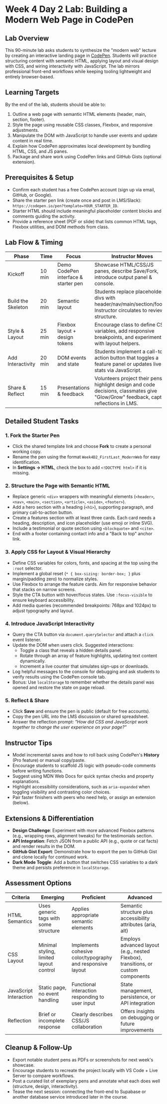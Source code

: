 # Week 4 Day 2 Lab: Building a Modern Web Page in CodePen

## Lab Overview

This 90-minute lab asks students to synthesize the "modern web" lecture by creating an interactive landing page in [CodePen](https://codepen.io/). Students will practice structuring content with semantic HTML, applying layout and visual design with CSS, and wiring interactivity with JavaScript. The lab mirrors professional front-end workflows while keeping tooling lightweight and entirely browser-based.

## Learning Targets

By the end of the lab, students should be able to:

1. Outline a web page with semantic HTML elements (header, main, section, footer).
2. Style the page using reusable CSS classes, Flexbox, and responsive adjustments.
3. Manipulate the DOM with JavaScript to handle user events and update content in real time.
4. Explain how CodePen approximates local development by bundling HTML, CSS, and JS panes.
5. Package and share work using CodePen links and GitHub Gists (optional extension).

## Prerequisites & Setup

- Confirm each student has a free CodePen account (sign up via email, GitHub, or Google).
- Share the starter pen link (create once and post in LMS/Slack): `https://codepen.io/pen?template=YOUR_STARTER_ID`.
- Starter HTML should include meaningful placeholder content blocks and comments guiding the activity.
- Provide a reference sheet (PDF or slide) that lists common HTML tags, Flexbox utilities, and DOM methods from class.

## Lab Flow & Timing

| Phase | Time | Focus | Instructor Moves |
| --- | --- | --- | --- |
| Kickoff | 10 min | Demo CodePen interface & starter pen | Showcase HTML/CSS/JS panes, describe Save/Fork, introduce output panel & console. |
| Build the Skeleton | 20 min | Semantic layout | Students replace placeholder divs with header/nav/main/section/footer. Instructor circulates to review structure. |
| Style & Layout | 25 min | Flexbox layout + design tokens | Encourage class to define CSS variables, add responsive breakpoints, and experiment with layout helpers. |
| Add Interactivity | 20 min | DOM events and state | Students implement a call-to-action button that toggles a feature panel or updates live stats via JavaScript. |
| Share & Reflect | 15 min | Presentations & feedback | Volunteers project their pens, highlight design and code decisions, classmates give "Glow/Grow" feedback, capture reflections in LMS. |

## Detailed Student Tasks

### 1. Fork the Starter Pen

- Click the shared template link and choose **Fork** to create a personal working copy.
- Rename the pen using the format `Week4D2_FirstLast_ModernWeb` for easy identification.
- In **Settings → HTML**, check the box to add `<!DOCTYPE html>` if it is missing.

### 2. Structure the Page with Semantic HTML

- Replace generic `<div>` wrappers with meaningful elements (`<header>`, `<nav>`, `<main>`, `<section>`, `<article>`, `<aside>`, `<footer>`).
- Add a hero section with a heading (`<h1>`), supporting paragraph, and primary call-to-action button.
- Create a features section with at least three cards. Each card needs a heading, description, and icon placeholder (use emoji or inline SVG).
- Include a testimonial or quote section using `<blockquote>` and `<cite>`.
- End with a footer containing contact info and a "Back to top" anchor link.

### 3. Apply CSS for Layout & Visual Hierarchy

- Define CSS variables for colors, fonts, and spacing at the top using the `:root` selector.
- Implement a global reset (`* { box-sizing: border-box; }` plus margin/padding zero) to normalize styles.
- Use Flexbox to arrange the feature cards. Aim for responsive behavior that stacks on narrow screens.
- Style the CTA button with hover/focus states. Use `:focus-visible` to ensure keyboard accessibility.
- Add media queries (recommended breakpoints: 768px and 1024px) to adjust typography and layout.

### 4. Introduce JavaScript Interactivity

- Query the CTA button via `document.querySelector` and attach a `click` event listener.
- Update the DOM when users click. Suggested interactions:
  - Toggle a class that reveals a hidden details panel.
  - Rotate through an array of feature highlights, updating text content dynamically.
  - Increment a live counter that simulates sign-ups or downloads.
- Log helpful messages to the console for debugging and ask students to verify results using the CodePen console tab.
- Bonus: Use `localStorage` to remember whether the details panel was opened and restore the state on page reload.

### 5. Reflect & Share

- Click **Save** and ensure the pen is public (default for free accounts).
- Copy the pen URL into the LMS discussion or shared spreadsheet.
- Answer the reflection prompt: *"How did CSS and JavaScript work together to change the user experience on your page?"*

## Instructor Tips

- Model incremental saves and how to roll back using CodePen's **History** (Pro feature) or manual copy/paste.
- Encourage students to scaffold JS logic with pseudo-code comments before writing functions.
- Suggest using MDN Web Docs for quick syntax checks and property explanations.
- Highlight accessibility considerations, such as `aria-expanded` when toggling visibility and contrasting color choices.
- Pair faster finishers with peers who need help, or assign an extension (below).

## Extensions & Differentiation

- **Design Challenge**: Experiment with more advanced Flexbox patterns (e.g., wrapping rows, alignment tweaks) for the testimonials section.
- **API Integration**: Fetch JSON from a public API (e.g., quote or cat facts) and render results in the DOM.
- **GitHub Gist Export**: Demonstrate how to export the pen to GitHub Gist and clone locally for continued work.
- **Dark Mode Toggle**: Add a button that switches CSS variables to a dark theme and persists preference in `localStorage`.

## Assessment Options

| Criteria | Emerging | Proficient | Advanced |
| --- | --- | --- | --- |
| HTML Semantics | Uses generic tags with some structure | Applies appropriate semantic elements | Semantic structure plus accessibility attributes (aria, alt) |
| CSS Layout | Minimal styling, limited layout control | Implements cohesive color/typography and responsive layout | Employs advanced layout (e.g., nested Flexbox), transitions, or custom components |
| JavaScript Interaction | Static page, no event handling | Functional interaction responding to user input | State management, persistence, or API integration |
| Reflection | Brief or incomplete response | Clearly describes CSS/JS collaboration | Offers insights on debugging or future improvements |

## Cleanup & Follow-Up

- Export notable student pens as PDFs or screenshots for next week's showcase.
- Encourage students to recreate the project locally with VS Code + Live Server to compare workflows.
- Post a curated list of exemplary pens and annotate what each does well (structure, design, interactivity).
- Tease the next session: connecting the front-end to Supabase or another database service introduced later in the course.
